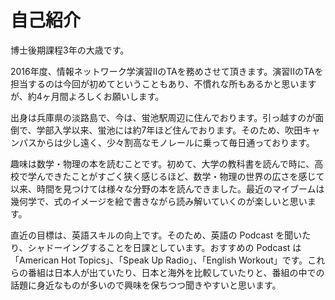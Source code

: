 # 自己紹介

博士後期課程3年の大歳です。

2016年度、情報ネットワーク学演習IIのTAを務めさせて頂きます。演習IIのTAを担当するのは今回が初めてということもあり、不慣れな所もあるかと思いますが、約4ヶ月間よろしくお願いします。

出身は兵庫県の淡路島で、今は、蛍池駅周辺に住んでおります。引っ越すのが面倒で、学部入学以来、蛍池には約7年ほど住んでおります。そのため、吹田キャンパスからは少し遠く、少々割高なモノレールに乗って毎日通っております。

趣味は数学・物理の本を読むことです。初めて、大学の教科書を読んで時に、高校で学んできたことがすごく狭く感じるほど、数学・物理の世界の広さを感じて以来、時間を見つけては様々な分野の本を読んできました。最近のマイブームは幾何学で、式のイメージを絵で書きながら読み解いていくのが楽しいと思います。

直近の目標は、英語スキルの向上です。そのため、英語の Podcast を聞いたり、シャドーイングすることを日課としています。おすすめの Podcast は「American Hot Topics」、「Speak Up Radio」、「English Workout」です。これらの番組は日本人が出ていたり、日本と海外を比較していたりと、番組の中での話題に身近なものが多いので興味を保ちつつ聞きやすいと思います。
